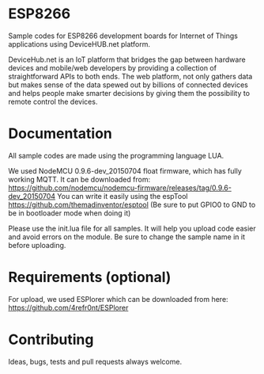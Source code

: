 # ESP8266
Sample codes for ESP8266 development boards for Internet of Things applications using DeviceHUB.net platform.

DeviceHub.net is an IoT platform that bridges the gap between hardware devices and mobile/web developers by providing a collection of straightforward APIs to both ends. The web platform, not only gathers data but makes sense of the data spewed out by billions of connected devices and helps people make smarter decisions by giving them the possibility to remote control the devices.

# Documentation
All sample codes are made using the programming language LUA.

We used NodeMCU 0.9.6-dev_20150704 float firmware, which has fully working MQTT. 
It can be downloaded from: https://github.com/nodemcu/nodemcu-firmware/releases/tag/0.9.6-dev_20150704
You can write it easily using the espTool https://github.com/themadinventor/esptool (Be sure to put GPIO0 to GND to be in bootloader mode when doing it)

Please use the init.lua file for all samples. It will help you upload code easier and avoid errors on the module. Be sure to change the sample name in it before uploading.

# Requirements (optional)
For upload, we used ESPlorer which can be downloaded from here: 
https://github.com/4refr0nt/ESPlorer

# Contributing
Ideas, bugs, tests and pull requests always welcome.
